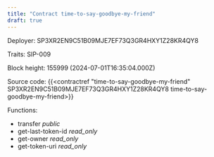 ```yaml
---
title: "Contract time-to-say-goodbye-my-friend"
draft: true
---
```

Deployer: SP3XR2EN9C51B09MJE7EF73Q3GR4HXY1Z28KR4QY8

Traits:
SIP-009 



Block height: 155999 (2024-07-01T16:35:04.000Z)

Source code: {{<contractref "time-to-say-goodbye-my-friend" SP3XR2EN9C51B09MJE7EF73Q3GR4HXY1Z28KR4QY8 time-to-say-goodbye-my-friend>}}

Functions:

* transfer _public_
* get-last-token-id _read_only_
* get-owner _read_only_
* get-token-uri _read_only_
